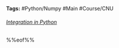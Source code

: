 ---
---

**Tags:** #Python/Numpy #Main #Course/CNU

###### [Integration in Python](Integration%20in%20Python.md)

%%eof%%